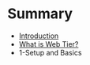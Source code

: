 # Summary

* [Introduction](README.md)
* [What is Web Tier?](0-what_is_web_tier.md)
* 1-Setup and Basics

